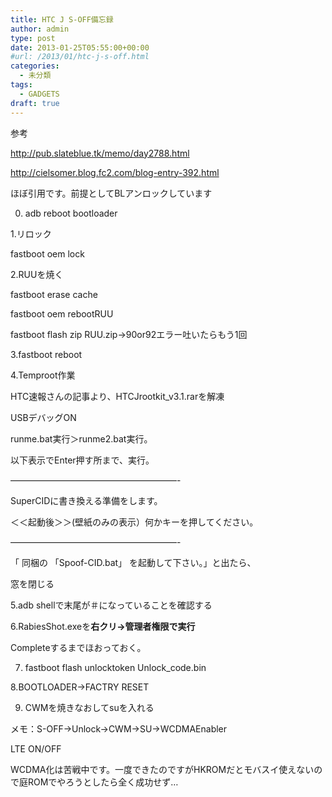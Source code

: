 ```yaml
---
title: HTC J S-OFF備忘録
author: admin
type: post
date: 2013-01-25T05:55:00+00:00
#url: /2013/01/htc-j-s-off.html
categories:
  - 未分類
tags:
  - GADGETS
draft: true
---
```

参考

<http://pub.slateblue.tk/memo/day2788.html>

<http://cielsomer.blog.fc2.com/blog-entry-392.html>

ほぼ引用です。前提としてBLアンロックしています

0. adb reboot bootloader

1.リロック

fastboot oem lock

2.RUUを焼く

fastboot erase cache

fastboot oem rebootRUU

fastboot flash zip RUU.zip→90or92エラー吐いたらもう1回

3.fastboot reboot

4.Temproot作業

HTC速報さんの記事より、HTCJrootkit_v3.1.rarを解凍

USBデバッグON

runme.bat実行＞runme2.bat実行。

以下表示でEnter押す所まで、実行。

&#8212;&#8212;&#8212;&#8212;&#8212;&#8212;&#8212;&#8212;&#8212;&#8212;&#8212;&#8212;&#8212;&#8212;&#8212;&#8212;&#8212;&#8212;&#8212;-

SuperCIDに書き換える準備をします。

＜＜起動後＞＞(壁紙のみの表示）何かキーを押してください。

&#8212;&#8212;&#8212;&#8212;&#8212;&#8212;&#8212;&#8212;&#8212;&#8212;&#8212;&#8212;&#8212;&#8212;&#8212;&#8212;&#8212;&#8212;&#8212;-



「 同梱の 「Spoof-CID.bat」 を起動して下さい。」と出たら、

窓を閉じる

5.adb shellで末尾が＃になっていることを確認する

6.RabiesShot.exeを**右クリ→管理者権限で実行**

Completeするまでほおっておく。

7. fastboot flash unlocktoken Unlock_code.bin

8.BOOTLOADER→FACTRY RESET

9. CWMを焼きなおしてsuを入れる

メモ：S-OFF→Unlock→CWM→SU→WCDMAEnabler

LTE ON/OFF

WCDMA化は苦戦中です。一度できたのですがHKROMだとモバスイ使えないので庭ROMでやろうとしたら全く成功せず…
